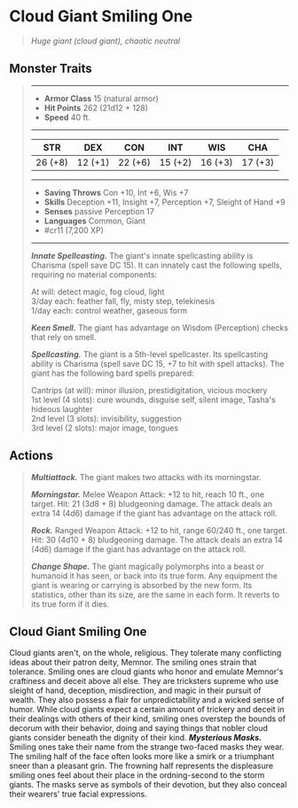 # Cloud Giant Smiling One
>*Huge giant (cloud giant), chaotic neutral*
## Monster Traits
>___
>- **Armor Class** 15 (natural armor)
>- **Hit Points** 262 (21d12 + 128)
>- **Speed** 40 ft.
>___
>|STR|DEX|CON|INT|WIS|CHA|
>|:---:|:---:|:---:|:---:|:---:|:---:|
>|26 (+8)|12 (+1)|22 (+6)|15 (+2)|16 (+3)|17 (+3)|
>___
>- **Saving Throws** Con +10, Int +6, Wis +7
>- **Skills** Deception +11, Insight +7, Perception +7, Sleight of Hand +9
>- **Senses** passive Perception 17
>- **Languages** Common, Giant
>- #cr11 (7,200 XP)
>___
>***Innate Spellcasting.*** The giant's innate spellcasting ability is Charisma (spell save DC 15). It can innately cast the following spells, requiring no material components:  
>
>At will: detect magic, fog cloud, light  
>3/day each: feather fall, fly, misty step, telekinesis  
>1/day each: control weather, gaseous form  
>
>
>***Keen Smell.*** The giant has advantage on Wisdom (Perception) checks that rely on smell.  
>
>***Spellcasting.*** The giant is a 5th-level spellcaster. Its spellcasting ability is Charisma (spell save DC 15, +7 to hit with spell attacks). The giant has the following bard spells prepared:  
>
>Cantrips (at will): minor illusion, prestidigitation, vicious mockery  
>1st level (4 slots): cure wounds, disguise self, silent image, Tasha's hideous laughter  
>2nd level (3 slots): invisibility, suggestion  
>3rd level (2 slots): major image, tongues  
>
## Actions
>***Multiattack.*** The giant makes two attacks with its morningstar.  
>
>***Morningstar.*** Melee Weapon Attack: +12 to hit, reach 10 ft., one target. Hit: 21 (3d8 + 8) bludgeoning damage. The attack deals an extra 14 (4d6) damage if the giant has advantage on the attack roll.  
>
>***Rock.*** Ranged Weapon Attack: +12 to hit, range 60/240 ft., one target. Hit: 30 (4d10 + 8) bludgeoning damage. The attack deals an extra 14 (4d6) damage if the giant has advantage on the attack roll.  
>
>***Change Shape.*** The giant magically polymorphs into a beast or humanoid it has seen, or back into its true form. Any equipment the giant is wearing or carrying is absorbed by the new form. Its statistics, other than its size, are the same in each form. It reverts to its true form if it dies.
## Cloud Giant Smiling One
Cloud giants aren't, on the whole, religious. They tolerate many conflicting ideas about their patron deity, Memnor. The smiling ones strain that tolerance.
Smiling ones are cloud giants who honor and emulate Memnor's craftiness and deceit above all else. They are tricksters supreme who use sleight of hand, deception, misdirection, and magic in their pursuit of wealth. They also possess a flair for unpredictability and a wicked sense of humor.
While cloud giants expect a certain amount of trickery and deceit in their dealings with others of their kind, smiling ones overstep the bounds of decorum with their behavior, doing and saying things that nobler cloud giants consider beneath the dignity of their kind.
***Mysterious Masks.***  Smiling ones take their name from the strange two-faced masks they wear. The smiling half of the face often looks more like a smirk or a triumphant sneer than a pleasant grin. The frowning half represents the displeasure smiling ones feel about their place in the ordning-second to the storm giants. The masks serve as symbols of their devotion, but they also conceal their wearers' true facial expressions.